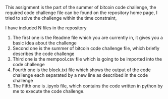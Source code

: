 This assignment is the part of the summer of bitcoin code challenge, the required code challenge file can be found on the repository home page, I tried to solve the challenge within the time constraint,

I have included N files in the repository 

1. The first one is the Readme file which you are currently in, it gives you a basic idea about the challenge
2. Second one is the summer of bitcoin code challenge file, which briefly describes the code challenge
3. Third one is the mempool.csv file which is going to be imported into the code challenge
4. Fourth one is the block.txt file which shows the output of the code challenge each separated by a new line as described in the code challenge
5. The Fifth one is .ipynb file, which contains the code written in python by me to execute the code challenge. 
